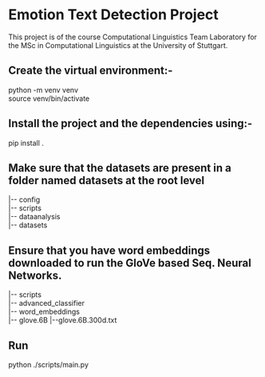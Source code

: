 # Emotion Text Detection Project

This project is of the course Computational Linguistics Team Laboratory for the MSc in Computational Linguistics at the University of Stuttgart.


## Create the virtual environment:-

python -m venv venv       
source venv/bin/activate     


## Install the project and the dependencies using:- 

pip install .


## Make sure that the datasets are present in a folder named datasets at the root level

|-- config  
|-- scripts    
|-- dataanalysis   
|-- datasets   

## Ensure that you have word embeddings downloaded to run the GloVe based Seq. Neural Networks.
 
|-- scripts    
    |-- advanced_classifier   
        |-- word_embeddings  
            |-- glove.6B
                    |--glove.6B.300d.txt

## Run

python ./scripts/main.py
